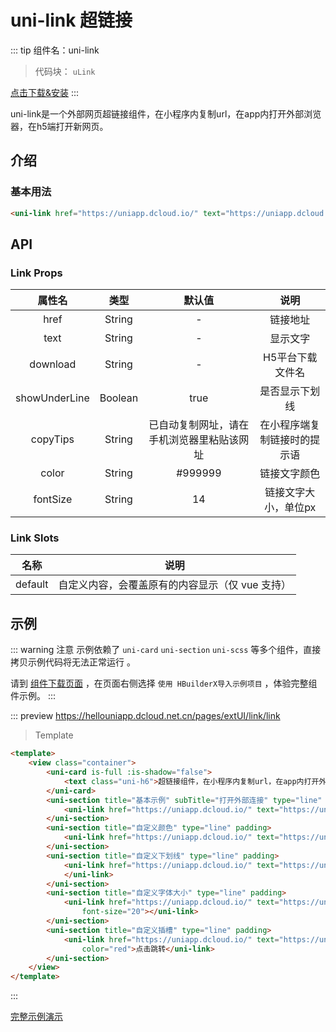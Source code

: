# uni-link 超链接

::: tip 组件名：uni-link
> 代码块： `uLink`

[点击下载&安装](https://ext.dcloud.net.cn/plugin?name=uni-link)
:::

uni-link是一个外部网页超链接组件，在小程序内复制url，在app内打开外部浏览器，在h5端打开新网页。


## 介绍
### 基本用法

```html
<uni-link href="https://uniapp.dcloud.io/" text="https://uniapp.dcloud.io/"></uni-link>
```

## API

### Link Props

|属性名|类型|默认值|说明|
|:-:|:-:|:-:|:-:|
|href|String|-|链接地址|
|text|String|-|显示文字|
|download|String |-|H5平台下载文件名|
|showUnderLine|Boolean|true|是否显示下划线|
|copyTips|String|已自动复制网址，请在手机浏览器里粘贴该网址|在小程序端复制链接时的提示语|
|color|String|#999999|链接文字颜色|
|fontSize|String|14|链接文字大小，单位px|


### Link Slots

|名称|说明|					
|:-:|:-:|						
|default|自定义内容，会覆盖原有的内容显示（仅 vue 支持）|



## 示例
::: warning 注意
示例依赖了 `uni-card` `uni-section` `uni-scss` 等多个组件，直接拷贝示例代码将无法正常运行 。

请到 [组件下载页面](https://ext.dcloud.net.cn/plugin?name=uni-link) ，在页面右侧选择 `使用 HBuilderX导入示例项目` ，体验完整组件示例。
:::

::: preview https://hellouniapp.dcloud.net.cn/pages/extUI/link/link
> Template
``` html
<template>
	<view class="container">
		<uni-card is-full :is-shadow="false">
			<text class="uni-h6">超链接组件，在小程序内复制url，在app内打开外部浏览器，在h5端打开新网页。</text>
		</uni-card>
		<uni-section title="基本示例" subTitle="打开外部连接" type="line" padding>
			<uni-link href="https://uniapp.dcloud.io/" text="https://uniapp.dcloud.io/"></uni-link>
		</uni-section>
		<uni-section title="自定义颜色" type="line" padding>
			<uni-link href="https://uniapp.dcloud.io/" text="https://uniapp.dcloud.io/" color="#007BFF"></uni-link>
		</uni-section>
		<uni-section title="自定义下划线" type="line" padding>
			<uni-link href="https://uniapp.dcloud.io/" text="https://uniapp.dcloud.io/" showUnderLine="false">
			</uni-link>
		</uni-section>
		<uni-section title="自定义字体大小" type="line" padding>
			<uni-link href="https://uniapp.dcloud.io/" text="https://uniapp.dcloud.io/" showUnderLine="false"
				font-size="20"></uni-link>
		</uni-section>
		<uni-section title="自定义插槽" type="line" padding>
			<uni-link href="https://uniapp.dcloud.io/" text="https://uniapp.dcloud.io/" showUnderLine="false"
				color="red">点击跳转</uni-link>
		</uni-section>
	</view>
</template>

```
:::

[完整示例演示](https://hellouniapp.dcloud.net.cn/pages/extUI/link/link)
